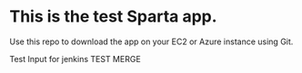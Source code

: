 # This is the test Sparta app.

Use this repo to download the app on your EC2 or Azure instance using Git.

Test Input for jenkins TEST MERGE
